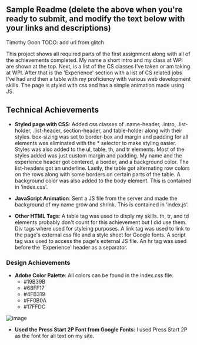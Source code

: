 
Sample Readme (delete the above when you're ready to submit, and modify the text below with your links and descriptions)
---

Timothy Goon
TODO: add url from glitch

This project shows all required parts of the first assignment along with all of the achievements completed. My name a short intro and my class at WPI are shown at the top. Next, is a list of the CS classes I've taken or am taking at WPI. After that is the 'Experience' section with a list of CS related jobs I've had and then a table with my proficiency with various web development skills. The page is styled with css and has a simple animation made using JS.

## Technical Achievements
- **Styled page with CSS**: Added css classes of .name-header, .intro, .list-holder, .list-header, section-header, and table-holder
along with their styles. box-sizing was set to border-box and margin and padding for all elements was eliminated with the * selector to make styling easier. Styles was also added to the ul, table, th, and tr elements. Most of the styles added was just custom margin and 
padding. My name and the experience header got centered, a border, and a background color. The list-headers got an underline. Lastly,
the table got alternating row colors on the rows along with some borders on certain parts of the table. A background color was also 
added to the body element. This is contained in 'index.css'.

- **JavaScript Animation**: Sent a JS file from the server and made the background of my name grow and shrink. This is contained in 'index.js'.

- **Other HTML Tags**: A table tag was used to disply my skills. th, tr, and td elements probably don't count for this achievement but I did use them. Div tags where used for styleing purposes. A link tag was used to link to the page's external css file and a style sheet for Google fonts. A script tag was used to access the page's external JS file. An hr tag was used before the 'Experience' header as a separator.

### Design Achievements
- **Adobe Color Palette**: All colors can be found in the index.css file.
    - #19B39B
    - #68FF17
    - #4FB319
    - #FF0B0A
    - #17FFDC

![image](https://user-images.githubusercontent.com/32044950/131230093-1b3ecdc6-f68e-4a33-b350-9ccf34059b2b.png)


- **Used the Press Start 2P Font from Google Fonts**: I used Press Start 2P as the font for all text on my site.
